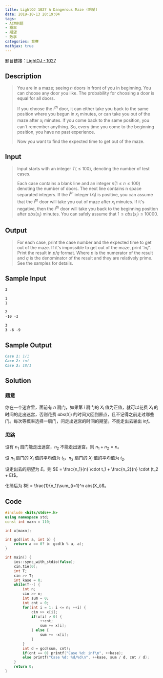 ```yaml
---
title: LightOJ 1027 A Dangerous Maze (期望)
date: 2019-10-13 20:19:04
tags:
- ACM刷题
- 概率
- 期望
- 数学
categories: 竞赛
mathjax: true
---
```


题目链接：[LightOJ - 1027](http://lightoj.com/volume_showproblem.php?problem=1027)

## Description
> You are in a maze; seeing $n$ doors in front of you in beginning. You can choose any door you like. The probability for choosing a door is equal for all doors.
> 
> If you choose the $i^{th}$ door, it can either take you back to the same position where you begun in $x_i$ minutes, or can take you out of the maze after $x_i$ minutes. If you come back to the same position, you can't remember anything. So, every time you come to the beginning position, you have no past experience.
> 
> Now you want to find the expected time to get out of the maze.


## Input
> Input starts with an integer $T (≤ 100)$, denoting the number of test cases.
> 
> Each case contains a blank line and an integer $n (1 ≤ n ≤ 100)$ denoting the number of doors. The next line contains n space separated integers. If the $i^{th}$ integer $(x_i)$ is positive, you can assume that the $i^{th}$ door will take you out of maze after $x_i$ minutes. If it's negative, then the $i^{th}$ door will take you back to the beginning position after $abs(x_i)$ minutes. You can safely assume that $1 ≤ abs(x_i) ≤ 10000$.

## Output

> For each case, print the case number and the expected time to get out of the maze. If it's impossible to get out of the maze, print '$inf$'. Print the result in $p/q$ format. Where $p$ is the numerator of the result and $q$ is the denominator of the result and they are relatively prime. See the samples for details.

## Sample Input

```markdown
3

1
1

2
-10 -3

3
3 -6 -9
```

## Sample Output

```markdown
Case 1: 1/1
Case 2: inf
Case 3: 18/1
```

## Solution

### 题意

你在一个迷宫里，面前有 $n$ 扇门，如果第 $i$ 扇门的 $X_i$ 值为正值，就可以花费 $X_i$ 的时间的走出迷宫，否则花费 $abs(X_i)$ 的时间又回到原点，且不记得之前走过哪些门。每次等概率选择一扇门，问走出迷宫的时间的期望。不能走出去输出 $inf$。

### 思路

设有 $n_1$ 扇门能走出迷宫，$n_2$ 不能走出迷宫，则 $n_1 + n_2 = n$。

设 $n_1$ 扇门的 $X_i$ 值的平均值为 $t_1$，$n_2$ 扇门的 $X_i$ 值的平均值为 $t_2$.

设走出去的期望为 $E$。则 $E = \frac{n_1}{n} \cdot t_1 + \frac{n_2}{n} \cdot (t_2 + E)$。

化简后为 $E = \frac{1}{n_1}\sum_{i=1}^n abs(X_i)$。

## Code

```cpp
#include <bits/stdc++.h>
using namespace std;
const int maxn = 110;

int x[maxn];

int gcd(int a, int b) {
    return a == 0? b: gcd(b % a, a);
}

int main() {
    ios::sync_with_stdio(false);
    cin.tie(0);
    int T;
    cin >> T;
    int kase = 0;
    while(T--) {
        int n;
        cin >> n;
        int sum = 0;
        int cnt = 0;
        for(int i = 1; i <= n; ++i) {
            cin >> x[i];
            if(x[i] > 0) {
                ++cnt;
                sum += x[i];
            } else {
                sum += -x[i];
            }
        }
        int d = gcd(sum, cnt);
        if(cnt == 0) printf("Case %d: inf\n", ++kase);
        else printf("Case %d: %d/%d\n", ++kase, sum / d, cnt / d);
    }
    return 0;
}
```
